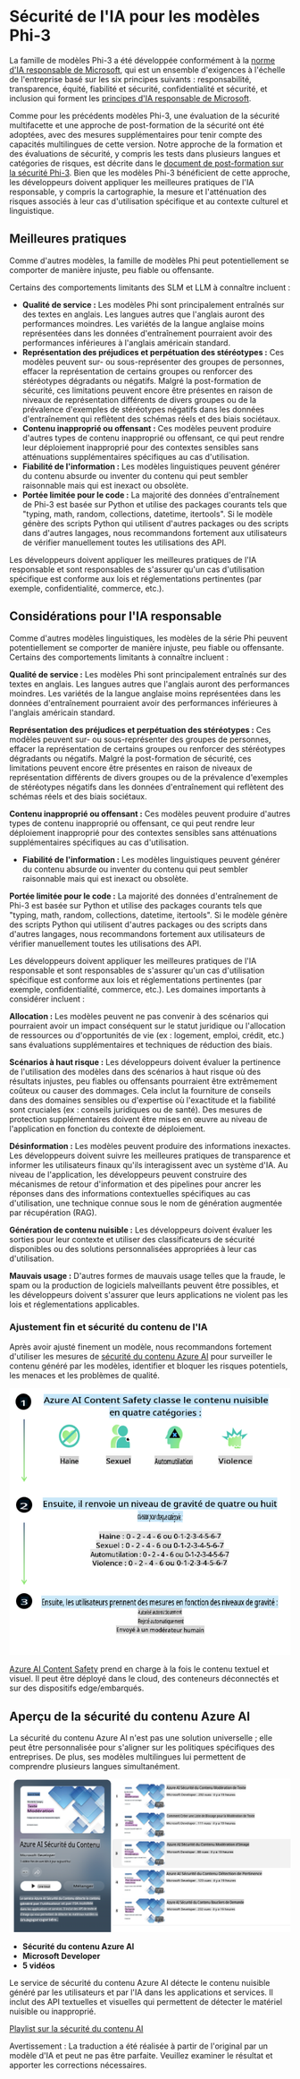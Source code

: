 # Sécurité de l'IA pour les modèles Phi-3

La famille de modèles Phi-3 a été développée conformément à la [norme d'IA responsable de Microsoft](https://query.prod.cms.rt.microsoft.com/cms/api/am/binary/RE5cmFl?culture=en-us&country=us), qui est un ensemble d'exigences à l'échelle de l'entreprise basé sur les six principes suivants : responsabilité, transparence, équité, fiabilité et sécurité, confidentialité et sécurité, et inclusion qui forment les [principes d'IA responsable de Microsoft](https://www.microsoft.com/ai/responsible-ai).

Comme pour les précédents modèles Phi-3, une évaluation de la sécurité multifacette et une approche de post-formation de la sécurité ont été adoptées, avec des mesures supplémentaires pour tenir compte des capacités multilingues de cette version. Notre approche de la formation et des évaluations de sécurité, y compris les tests dans plusieurs langues et catégories de risques, est décrite dans le [document de post-formation sur la sécurité Phi-3](https://arxiv.org/abs/2407.13833). Bien que les modèles Phi-3 bénéficient de cette approche, les développeurs doivent appliquer les meilleures pratiques de l'IA responsable, y compris la cartographie, la mesure et l'atténuation des risques associés à leur cas d'utilisation spécifique et au contexte culturel et linguistique.

## Meilleures pratiques

Comme d'autres modèles, la famille de modèles Phi peut potentiellement se comporter de manière injuste, peu fiable ou offensante.

Certains des comportements limitants des SLM et LLM à connaître incluent :

- **Qualité de service :** Les modèles Phi sont principalement entraînés sur des textes en anglais. Les langues autres que l'anglais auront des performances moindres. Les variétés de la langue anglaise moins représentées dans les données d'entraînement pourraient avoir des performances inférieures à l'anglais américain standard.
- **Représentation des préjudices et perpétuation des stéréotypes :** Ces modèles peuvent sur- ou sous-représenter des groupes de personnes, effacer la représentation de certains groupes ou renforcer des stéréotypes dégradants ou négatifs. Malgré la post-formation de sécurité, ces limitations peuvent encore être présentes en raison de niveaux de représentation différents de divers groupes ou de la prévalence d'exemples de stéréotypes négatifs dans les données d'entraînement qui reflètent des schémas réels et des biais sociétaux.
- **Contenu inapproprié ou offensant :** Ces modèles peuvent produire d'autres types de contenu inapproprié ou offensant, ce qui peut rendre leur déploiement inapproprié pour des contextes sensibles sans atténuations supplémentaires spécifiques au cas d'utilisation.
- **Fiabilité de l'information :** Les modèles linguistiques peuvent générer du contenu absurde ou inventer du contenu qui peut sembler raisonnable mais qui est inexact ou obsolète.
- **Portée limitée pour le code :** La majorité des données d'entraînement de Phi-3 est basée sur Python et utilise des packages courants tels que "typing, math, random, collections, datetime, itertools". Si le modèle génère des scripts Python qui utilisent d'autres packages ou des scripts dans d'autres langages, nous recommandons fortement aux utilisateurs de vérifier manuellement toutes les utilisations des API.

Les développeurs doivent appliquer les meilleures pratiques de l'IA responsable et sont responsables de s'assurer qu'un cas d'utilisation spécifique est conforme aux lois et réglementations pertinentes (par exemple, confidentialité, commerce, etc.).

## Considérations pour l'IA responsable

Comme d'autres modèles linguistiques, les modèles de la série Phi peuvent potentiellement se comporter de manière injuste, peu fiable ou offensante. Certains des comportements limitants à connaître incluent :

**Qualité de service :** Les modèles Phi sont principalement entraînés sur des textes en anglais. Les langues autres que l'anglais auront des performances moindres. Les variétés de la langue anglaise moins représentées dans les données d'entraînement pourraient avoir des performances inférieures à l'anglais américain standard.

**Représentation des préjudices et perpétuation des stéréotypes :** Ces modèles peuvent sur- ou sous-représenter des groupes de personnes, effacer la représentation de certains groupes ou renforcer des stéréotypes dégradants ou négatifs. Malgré la post-formation de sécurité, ces limitations peuvent encore être présentes en raison de niveaux de représentation différents de divers groupes ou de la prévalence d'exemples de stéréotypes négatifs dans les données d'entraînement qui reflètent des schémas réels et des biais sociétaux.

**Contenu inapproprié ou offensant :** Ces modèles peuvent produire d'autres types de contenu inapproprié ou offensant, ce qui peut rendre leur déploiement inapproprié pour des contextes sensibles sans atténuations supplémentaires spécifiques au cas d'utilisation.
- **Fiabilité de l'information :** Les modèles linguistiques peuvent générer du contenu absurde ou inventer du contenu qui peut sembler raisonnable mais qui est inexact ou obsolète.

**Portée limitée pour le code :** La majorité des données d'entraînement de Phi-3 est basée sur Python et utilise des packages courants tels que "typing, math, random, collections, datetime, itertools". Si le modèle génère des scripts Python qui utilisent d'autres packages ou des scripts dans d'autres langages, nous recommandons fortement aux utilisateurs de vérifier manuellement toutes les utilisations des API.

Les développeurs doivent appliquer les meilleures pratiques de l'IA responsable et sont responsables de s'assurer qu'un cas d'utilisation spécifique est conforme aux lois et réglementations pertinentes (par exemple, confidentialité, commerce, etc.). Les domaines importants à considérer incluent :

**Allocation :** Les modèles peuvent ne pas convenir à des scénarios qui pourraient avoir un impact conséquent sur le statut juridique ou l'allocation de ressources ou d'opportunités de vie (ex : logement, emploi, crédit, etc.) sans évaluations supplémentaires et techniques de réduction des biais.

**Scénarios à haut risque :** Les développeurs doivent évaluer la pertinence de l'utilisation des modèles dans des scénarios à haut risque où des résultats injustes, peu fiables ou offensants pourraient être extrêmement coûteux ou causer des dommages. Cela inclut la fourniture de conseils dans des domaines sensibles ou d'expertise où l'exactitude et la fiabilité sont cruciales (ex : conseils juridiques ou de santé). Des mesures de protection supplémentaires doivent être mises en œuvre au niveau de l'application en fonction du contexte de déploiement.

**Désinformation :** Les modèles peuvent produire des informations inexactes. Les développeurs doivent suivre les meilleures pratiques de transparence et informer les utilisateurs finaux qu'ils interagissent avec un système d'IA. Au niveau de l'application, les développeurs peuvent construire des mécanismes de retour d'information et des pipelines pour ancrer les réponses dans des informations contextuelles spécifiques au cas d'utilisation, une technique connue sous le nom de génération augmentée par récupération (RAG).

**Génération de contenu nuisible :** Les développeurs doivent évaluer les sorties pour leur contexte et utiliser des classificateurs de sécurité disponibles ou des solutions personnalisées appropriées à leur cas d'utilisation.

**Mauvais usage :** D'autres formes de mauvais usage telles que la fraude, le spam ou la production de logiciels malveillants peuvent être possibles, et les développeurs doivent s'assurer que leurs applications ne violent pas les lois et réglementations applicables.

### Ajustement fin et sécurité du contenu de l'IA

Après avoir ajusté finement un modèle, nous recommandons fortement d'utiliser les mesures de [sécurité du contenu Azure AI](https://learn.microsoft.com/azure/ai-services/content-safety/overview) pour surveiller le contenu généré par les modèles, identifier et bloquer les risques potentiels, les menaces et les problèmes de qualité.

![Phi3AISafety](../../../../translated_images/phi3aisafety.dc76a5bdb07ffc178e8e6d6be94d55a847ad1477d379bc28055823c777e3b06f.fr.png)

[Azure AI Content Safety](https://learn.microsoft.com/azure/ai-services/content-safety/overview) prend en charge à la fois le contenu textuel et visuel. Il peut être déployé dans le cloud, des conteneurs déconnectés et sur des dispositifs edge/embarqués.

## Aperçu de la sécurité du contenu Azure AI

La sécurité du contenu Azure AI n'est pas une solution universelle ; elle peut être personnalisée pour s'aligner sur les politiques spécifiques des entreprises. De plus, ses modèles multilingues lui permettent de comprendre plusieurs langues simultanément.

![AIContentSafety](../../../../translated_images/AIcontentsafety.2319fe2f8154f2594e16643d4a4696100b7bb74af96b7a82b8f3327618d81122.fr.png)

- **Sécurité du contenu Azure AI**
- **Microsoft Developer**
- **5 vidéos**

Le service de sécurité du contenu Azure AI détecte le contenu nuisible généré par les utilisateurs et par l'IA dans les applications et services. Il inclut des API textuelles et visuelles qui permettent de détecter le matériel nuisible ou inapproprié.

[Playlist sur la sécurité du contenu AI](https://www.youtube.com/playlist?list=PLlrxD0HtieHjaQ9bJjyp1T7FeCbmVcPkQ)

Avertissement : La traduction a été réalisée à partir de l'original par un modèle d'IA et peut ne pas être parfaite. 
Veuillez examiner le résultat et apporter les corrections nécessaires.